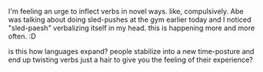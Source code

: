 I'm feeling an urge to inflect verbs in novel ways. like, compulsively. Abe was talking about doing sled-pushes at the gym earlier today and I noticed "sled-paesh" verbalizing itself in my head. this is happening more and more often. :D

is this how languages expand? people stabilize into a new time-posture and end up twisting verbs just a hair to give you the feeling of their experience?
